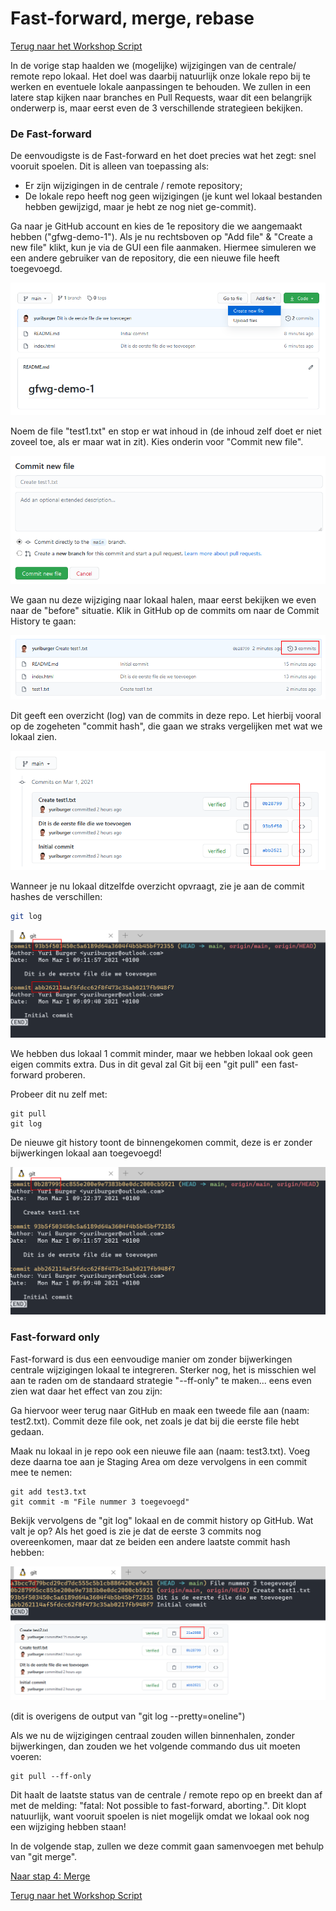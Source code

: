 # Fast-forward, merge, rebase

[Terug naar het Workshop Script](handson.md)

In de vorige stap haalden we (mogelijke) wijzigingen van de centrale/ remote repo lokaal. Het doel was daarbij natuurlijk onze lokale repo bij te werken en eventuele lokale aanpassingen te behouden. We zullen in een latere stap kijken naar branches en Pull Requests, waar dit een belangrijk onderwerp is, maar eerst even de 3 verschillende strategieen bekijken.

### De Fast-forward

De eenvoudigste is de Fast-forward en het doet precies wat het zegt: snel vooruit spoelen. Dit is alleen van toepassing als:

- Er zijn wijzigingen in de centrale / remote repository;
- De lokale repo heeft nog geen wijzigingen (je kunt wel lokaal bestanden hebben gewijzigd, maar je hebt ze nog niet ge-commit).

Ga naar je GitHub account en kies de 1e repository die we aangemaakt hebben ("gfwg-demo-1"). Als je nu rechtsboven op "Add file" & "Create a new file" klikt, kun je via de GUI een file aanmaken. Hiermee simuleren we een andere gebruiker van de repository, die een nieuwe file heeft toegevoegd.

![](/images/ff1.png)

Noem de file "test1.txt" en stop er wat inhoud in (de inhoud zelf doet er niet zoveel toe, als er maar wat in zit). Kies onderin voor "Commit new file".

![](/images/commit1.png)

We gaan nu deze wijziging naar lokaal halen, maar eerst bekijken we even naar de "before" situatie. Klik in GitHub op de commits om naar de Commit History te gaan:

![](/images/commit2.png)

Dit geeft een overzicht (log) van de commits in deze repo. Let hierbij vooral op de zogeheten "commit hash", die gaan we straks vergelijken met wat we lokaal zien.

![](/images/commit3.png)

Wanneer je nu lokaal ditzelfde overzicht opvraagt, zie je aan de commit hashes de verschillen:

```bash
git log
```

![](/images/commit4.png)

We hebben dus lokaal 1 commit minder, maar we hebben lokaal ook geen eigen commits extra. Dus in dit geval zal Git bij een "git pull" een fast-forward proberen.

Probeer dit nu zelf met:

```
git pull
git log
```

De nieuwe git history toont de binnengekomen commit, deze is er zonder bijwerkingen lokaal aan toegevoegd!

![](/images/commit5.png)

### Fast-forward only

Fast-forward is dus een eenvoudige manier om zonder bijwerkingen centrale wijzigingen lokaal te integreren. Sterker nog, het is misschien wel aan te raden om de standaard strategie "--ff-only" te maken... eens even zien wat daar het effect van zou zijn:

Ga hiervoor weer terug naar GitHub en maak een tweede file aan (naam: test2.txt). Commit deze file ook, net zoals je dat bij die eerste file hebt gedaan.

Maak nu lokaal in je repo ook een nieuwe file aan (naam: test3.txt). Voeg deze daarna toe aan je Staging Area om deze vervolgens in een commit mee te nemen:

```
git add test3.txt
git commit -m "File nummer 3 toegevoegd"
```

Bekijk vervolgens de "git log" lokaal en de commit history op GitHub. Wat valt je op? Als het goed is zie je dat de eerste 3 commits nog overeenkomen, maar dat ze beiden een andere laatste commit hash hebben:

![](/images/commit6.png)

(dit is overigens de output van "git log --pretty=oneline")

Als we nu de wijzigingen centraal zouden willen binnenhalen, zonder bijwerkingen, dan zouden we het volgende commando dus uit moeten voeren:

```
git pull --ff-only
```

Dit haalt de laatste status van de centrale / remote repo op en breekt dan af met de melding: "fatal: Not possible to fast-forward, aborting.". Dit klopt natuurlijk, want vooruit spoelen is niet mogelijk omdat we lokaal ook nog een wijziging hebben staan!

In de volgende stap, zullen we deze commit gaan samenvoegen met behulp van "git merge".

[Naar stap 4: Merge](4-merge.md)

[Terug naar het Workshop Script](handson.md)
